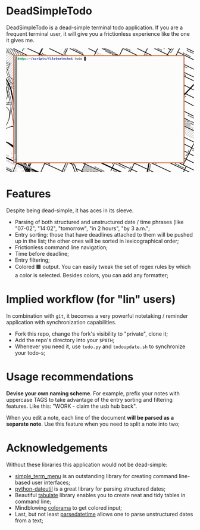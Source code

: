 # DeadSimpleTodo

DeadSimpleTodo is a dead-simple terminal todo application. If you are a frequent terminal user, it will give you a frictionless experience like the one it gives me.

![Demo](res/demo.gif)

# Features

Despite being dead-simple, it has aces in its sleeve.

- Parsing of both structured and unstructured date / time phrases (like "07-02", "14:02", "tomorrow", "in 2 hours", "by 3 a.m.";
- Entry sorting: those that have deadlines attached to them will be pushed up in the list; the other ones will be sorted in lexicographical order;
- Frictionless command line navigation;
- Time before deadline;
- Entry filtering;
- Colored 🟧 output. You can easily tweak the set of regex rules by which a color is selected. Besides colors, you can add any formatter;

# Implied workflow (for "lin" users)

In combination with `git`, it becomes a very powerful notetaking / reminder application with synchronization capabilities.

- Fork this repo, change the fork's visibility to "private", clone it;
- Add the repo's directory into your `$PATH`;
- Whenever you need it, use `todo.py` and `todoupdate.sh` to synchronize your todo-s;

# Usage recommendations

**Devise your own naming scheme**. For example, prefix your notes with uppercase TAGS to take advantage of the entry sorting and filtering features. Like this: "WORK - claim the usb hub back".

When you edit a note, each line of the document **will be parsed as a separate note**. Use this feature when you need to split a note into two;

# Acknowledgements

Without these libraries this application would not be dead-simple:

- [simple_term_menu](https://pypi.org/project/simple-term-menu/) is an outstanding library for creating command line-based user interfaces;
- [python-dateutil](https://pypi.org/project/python-dateutil/) is a great library for parsing structured dates;
- Beautiful [tabulate](https://pypi.org/project/tabulate/) library enables you to create neat and tidy tables in command line;
- Mindblowing [colorama](https://pypi.org/project/colorama/) to get colored input;
- Last, but not least [parsedatetime](https://pypi.org/project/parsedatetime/) allows one to parse unstructured dates from a text;
